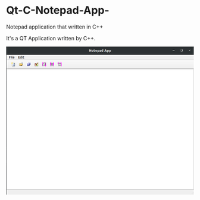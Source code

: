 # Qt-C-Notepad-App-
Notepad application that written in C++

It's a QT Application written by C++.

![Applicatino Screenshot](./Resources/ss.png "Screenshot of application")
